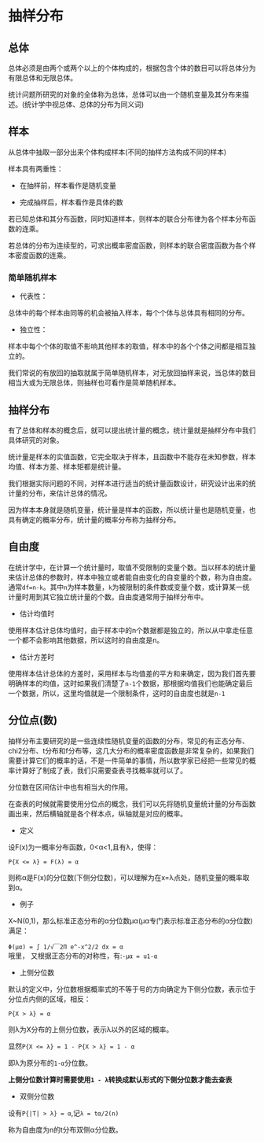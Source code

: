 # 抽样分布    

## 总体      

总体必须是由两个或两个以上的个体构成的，根据包含个体的数目可以将总体分为有限总体和无限总体。     

统计问题所研究的对象的全体称为总体，总体可以由一个随机变量及其分布来描述。(统计学中视总体、总体的分布为同义词)       

## 样本    

从总体中抽取一部分出来个体构成样本(不同的抽样方法构成不同的样本)     

样本具有两重性：   

* 在抽样前，样本看作是随机变量    

* 完成抽样后，样本看作是具体的数      

若已知总体和其分布函数，同时知道样本，则样本的联合分布律为各个样本分布函数的连乘。     

若总体的分布为连续型的，可求出概率密度函数，则样本的联合密度函数为各个样本密度函数的连乘。     


### 简单随机样本    

* 代表性：    

总体中的每个样本由同等的机会被抽入样本，每个个体与总体具有相同的分布。    

* 独立性：   

样本中每个个体的取值不影响其他样本的取值，样本中的各个个体之间都是相互独立的。     

我们常说的有放回的抽取就属于简单随机样本，对无放回抽样来说，当总体的数目相当大或为无限总体，则抽样也可看作是简单随机样本。       


## 抽样分布    

有了总体和样本的概念后，就可以提出统计量的概念，统计量就是抽样分布中我们具体研究的对象。     

统计量是样本的实值函数，它完全取决于样本，且函数中不能存在未知参数，样本均值、样本方差、样本矩都是统计量。     

我们根据实际问题的不同，对样本进行适当的统计量函数设计，研究设计出来的统计量的分布，来估计总体的情况。      

因为样本本身就是随机变量，统计量是样本的函数，所以统计量也是随机变量，也具有确定的概率分布，统计量的概率分布称为抽样分布。           

## 自由度      

在统计学中，在计算一个统计量时，取值不受限制的变量个数。当以样本的统计量来估计总体的参数时，样本中独立或者能自由变化的自变量的个数，称为自由度。通常`df=n-k`。其中`n`为样本数量，`k`为被限制的条件数或变量个数，或计算某一统计量时用到其它独立统计量的个数。自由度通常用于抽样分布中。      

* 估计均值时     

使用样本估计总体均值时，由于样本中的n个数据都是独立的，所以从中拿走任意一个都不会影响其他数据，所以这时的自由度是n。     

* 估计方差时     

使用样本估计总体的方差时，采用样本与均值差的平方和来确定，因为我们首先要明确样本的均值，这时如果我们清楚了`n-1`个数据，那根据均值我们也能确定最后一个数据，所以，这里均值就是一个限制条件，这时的自由度也就是`n-1`         


## 分位点(数)     

抽样分布主要研究的是一些连续性随机变量的函数的分布，常见的有正态分布、chi2分布、t分布和f分布等，这几大分布的概率密度函数是非常复杂的，如果我们需要计算它们的概率的话，不是一件简单的事情，所以数学家已经把一些常见的概率计算好了制成了表，我们只需要查表寻找概率就可以了。      

分位数在区间估计中也有相当大的作用。

在查表的时候就需要使用分位点的概念，我们可以先将随机变量统计量的分布函数画出来，然后横轴就是各个样本点，纵轴就是对应的概率。      

* 定义     

设F(x)为一概率分布函数，0<α<1,且有λ，使得：    

`P{X <= λ} = F(λ) = α`        

则称α是F(x)的分位数(下侧分位数)，可以理解为在x=λ点处，随机变量的概率取到α。      

* 例子     

X~N(0,1)，那么标准正态分布的α分位数μα(μα专门表示标准正态分布的α分位数)满足：    

`Φ(μα) = ∫ 1/√￣2Π e^-x^2/2 dx = α`      
哦里，
又根据正态分布的对称性，有:`-μα = u1-α`           

* 上侧分位数    

默认的定义中，分位数根据概率式的不等于号的方向确定为下侧分位数，表示位于分位点内侧的区域，相反：     

`P{X > λ} = α`     

则λ为X分布的上侧分位数，表示λ以外的区域的概率。    

显然`P{X <= λ} = 1 - P{X > λ} = 1 - α`      

即λ为原分布的`1-α`分位数。     

**上侧分位数计算时需要使用`1 - λ`转换成默认形式的下侧分位数才能去查表**       

* 双侧分位数       

设有`P{|T| > λ} = α`,记`λ = tα/2(n)`          

称为自由度为n的t分布双侧α分位数。    
